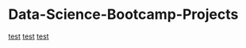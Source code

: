 # Data-Science-Bootcamp-Projects
[test]([url](https://github.com/Mvrkery/Data-Science-Bootcamp-Projects/blob/main/Spreadsheet-projects/ready.md)https://github.com/Mvrkery/Data-Science-Bootcamp-Projects/blob/main/Spreadsheet-projects/ready.md)
[test]((https://github.com/Mvrkery/Data-Science-Bootcamp-Projects/blob/main/Spreadsheet-projects/ready.md)https://github.com/Mvrkery/Data-Science-Bootcamp-Projects/blob/main/Spreadsheet-projects/ready.md)
[test](www.googlecom)
